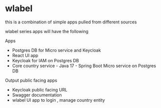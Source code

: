 # wlabel
this is a combination of simple apps pulled from different sources

wlabel series apps will have the following

Apps
- Postgres DB for Micro service and Keycloak
- React UI app
- Keycloak for IAM on Postgres DB
- Core country service - Java 17 - Spring Boot Micro service on Postgres DB

Output public facing apps
- Keycloak public facing URL
- Swagger documentation
- wlabel UI app to login , manage country entity
